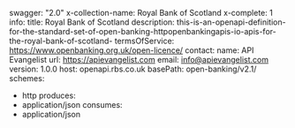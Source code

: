 swagger: "2.0"
x-collection-name: Royal Bank of Scotland
x-complete: 1
info:
  title: Royal Bank of Scotland
  description: this-is-an-openapi-definition-for-the-standard-set-of-open-banking-httpopenbankingapis-io-apis-for-the-royal-bank-of-scotland-
  termsOfService: https://www.openbanking.org.uk/open-licence/
  contact:
    name: API Evangelist
    url: https://apievangelist.com
    email: info@apievangelist.com
  version: 1.0.0
host: openapi.rbs.co.uk
basePath: open-banking/v2.1/
schemes:
- http
produces:
- application/json
consumes:
- application/json